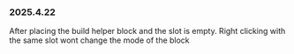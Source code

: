 ### 2025.4.22
After placing the build helper block and the slot is empty. Right clicking with the same slot wont change the mode of the block